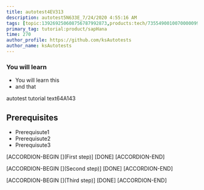 ```yaml
---
title: autotest4EV313
description: autotest5N633E_7/24/2020 4:55:16 AM
tags: [topic:139269250608756787992873,products:tech/73554900100700000996,tutorial:experience/advanced]
primary_tag: tutorial:product/sapHana
time: 270
author_profile: https://github.com/ksAutotests
author_name: ksAutotests
---
```

### You will learn
- You will learn this
- and that

autotest tutorial text64A143

## Prerequisites
- Prerequisute1
- Prerequisute2
- Prerequisute3

[ACCORDION-BEGIN [](First step)]
[DONE]
[ACCORDION-END]

[ACCORDION-BEGIN [](Second step)]
[DONE]
[ACCORDION-END]

[ACCORDION-BEGIN [](Third step)]
[DONE]
[ACCORDION-END]

